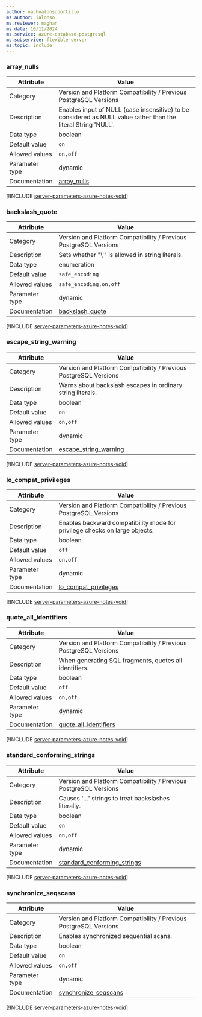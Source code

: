 ```yaml
---
author: nachoalonsoportillo
ms.author: ialonso
ms.reviewer: maghan
ms.date: 10/11/2024
ms.service: azure-database-postgresql
ms.subservice: flexible-server
ms.topic: include
---
```

### array_nulls

| Attribute      | Value                                                      |
|----------------|------------------------------------------------------------|
| Category       | Version and Platform Compatibility / Previous PostgreSQL Versions |
| Description    | Enables input of NULL (case insensitive) to be considered as NULL value rather than the literal String 'NULL'. |
| Data type      | boolean     |
| Default value  | `on`            |
| Allowed values | `on,off`               |
| Parameter type | dynamic        |
| Documentation  | [array_nulls](https://www.postgresql.org/docs/14/runtime-config-compatible.html#GUC-ARRAY-NULLS)                                 |


[!INCLUDE [server-parameters-azure-notes-void](./server-parameters-azure-notes-void.md)]



### backslash_quote

| Attribute      | Value                                                      |
|----------------|------------------------------------------------------------|
| Category       | Version and Platform Compatibility / Previous PostgreSQL Versions |
| Description    | Sets whether \"\\'\" is allowed in string literals.                                                            |
| Data type      | enumeration |
| Default value  | `safe_encoding` |
| Allowed values | `safe_encoding,on,off` |
| Parameter type | dynamic        |
| Documentation  | [backslash_quote](https://www.postgresql.org/docs/14/runtime-config-compatible.html#GUC-BACKSLASH-QUOTE)                         |


[!INCLUDE [server-parameters-azure-notes-void](./server-parameters-azure-notes-void.md)]



### escape_string_warning

| Attribute      | Value                                                      |
|----------------|------------------------------------------------------------|
| Category       | Version and Platform Compatibility / Previous PostgreSQL Versions |
| Description    | Warns about backslash escapes in ordinary string literals.                                                     |
| Data type      | boolean     |
| Default value  | `on`            |
| Allowed values | `on,off`               |
| Parameter type | dynamic        |
| Documentation  | [escape_string_warning](https://www.postgresql.org/docs/14/runtime-config-compatible.html#GUC-ESCAPE-STRING-WARNING)             |


[!INCLUDE [server-parameters-azure-notes-void](./server-parameters-azure-notes-void.md)]



### lo_compat_privileges

| Attribute      | Value                                                      |
|----------------|------------------------------------------------------------|
| Category       | Version and Platform Compatibility / Previous PostgreSQL Versions |
| Description    | Enables backward compatibility mode for privilege checks on large objects.                                     |
| Data type      | boolean     |
| Default value  | `off`           |
| Allowed values | `on,off`               |
| Parameter type | dynamic        |
| Documentation  | [lo_compat_privileges](https://www.postgresql.org/docs/14/runtime-config-compatible.html#GUC-LO-COMPAT-PRIVILEGES)               |


[!INCLUDE [server-parameters-azure-notes-void](./server-parameters-azure-notes-void.md)]



### quote_all_identifiers

| Attribute      | Value                                                      |
|----------------|------------------------------------------------------------|
| Category       | Version and Platform Compatibility / Previous PostgreSQL Versions |
| Description    | When generating SQL fragments, quotes all identifiers.                                                         |
| Data type      | boolean     |
| Default value  | `off`           |
| Allowed values | `on,off`               |
| Parameter type | dynamic        |
| Documentation  | [quote_all_identifiers](https://www.postgresql.org/docs/14/runtime-config-compatible.html#GUC-QUOTE-ALL-IDENTIFIERS)             |


[!INCLUDE [server-parameters-azure-notes-void](./server-parameters-azure-notes-void.md)]



### standard_conforming_strings

| Attribute      | Value                                                      |
|----------------|------------------------------------------------------------|
| Category       | Version and Platform Compatibility / Previous PostgreSQL Versions |
| Description    | Causes '...' strings to treat backslashes literally.                                                           |
| Data type      | boolean     |
| Default value  | `on`            |
| Allowed values | `on,off`               |
| Parameter type | dynamic        |
| Documentation  | [standard_conforming_strings](https://www.postgresql.org/docs/14/runtime-config-compatible.html#GUC-STANDARD-CONFORMING-STRINGS) |


[!INCLUDE [server-parameters-azure-notes-void](./server-parameters-azure-notes-void.md)]



### synchronize_seqscans

| Attribute      | Value                                                      |
|----------------|------------------------------------------------------------|
| Category       | Version and Platform Compatibility / Previous PostgreSQL Versions |
| Description    | Enables synchronized sequential scans.                                                                         |
| Data type      | boolean     |
| Default value  | `on`            |
| Allowed values | `on,off`               |
| Parameter type | dynamic        |
| Documentation  | [synchronize_seqscans](https://www.postgresql.org/docs/14/runtime-config-compatible.html#GUC-SYNCHRONIZE-SEQSCANS)               |


[!INCLUDE [server-parameters-azure-notes-void](./server-parameters-azure-notes-void.md)]



